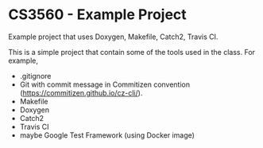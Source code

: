 # CS3560 - Example Project

Example project that uses Doxygen, Makefile, Catch2, Travis CI.

This is a simple project that contain some of the tools used in the class. For example,

- .gitignore
- Git with commit message in Commitizen convention (https://commitizen.github.io/cz-cli/).
- Makefile
- Doxygen
- Catch2
- Travis CI
- maybe Google Test Framework (using Docker image)

